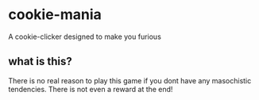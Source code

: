 # cookie-mania
A cookie-clicker designed to make you furious

## what is this?
There is no real reason to play this game if you dont have any masochistic tendencies. There is not even a reward at the end!

